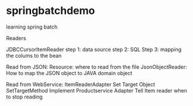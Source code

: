 # springbatchdemo
learning spring batch


Readers

JDBCCursorItemReader
  step 1: data source
  step 2: SQL
  Step 3: mapping the colums to the bean

Read from JSON:
Resource: where to read from the file
JsonObjectReader: How to map the JSON object to JAVA domain object

Read from WebService:
ItemReaderAdapter
Set Target Object
SetTargetMethod
Implement Productservice Adapter
Tell Item reader when to stop reading



